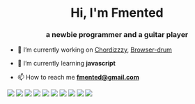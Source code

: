 <h1 align="center">Hi, I'm Fmented</h1>
<h3 align="center">a newbie programmer and a guitar player</h3>

- 🔭 I’m currently working on [Chordizzzy](https://github.com/fmented/chordizzzy), [Browser-drum](https://github.com/fmented/Browser/drums)

- 🌱 I’m currently learning **javascript**

- 📫 How to reach me **fmented@gmail.com**

<p align="left">

<img src="https://icongr.am/simple/arduino.svg?size=32&color=#000000&colored=true"/>
<img src="https://icongr.am/simple/bootstrap.svg?size=32&color=#000000&colored=true"/>
<img src="https://icongr.am/simple/cplusplus.svg?size=32&color=#000000&colored=true"/>
<img src="https://icongr.am/simple/django.svg?size=32&color=#000000&colored=true"/>
<img src="https://icongr.am/simple/gimp.svg?size=32&color=#000000&colored=true"/>
<img src="https://icongr.am/simple/git.svg?size=32&color=#000000&colored=true"/>
<img src="https://icongr.am/simple/html5.svg?size=32&color=#000000&colored=true"/>
 <img src="https://icongr.am/simple/javascript.svg?size=32&color=#000000&colored=true"/>
 <img src="https://icongr.am/simple/pandas.svg?size=32&color=#000000&colored=true"/>
 <img src="https://icongr.am/simple/python.svg?size=32&color=#000000&colored=true"/>
 
 
 
